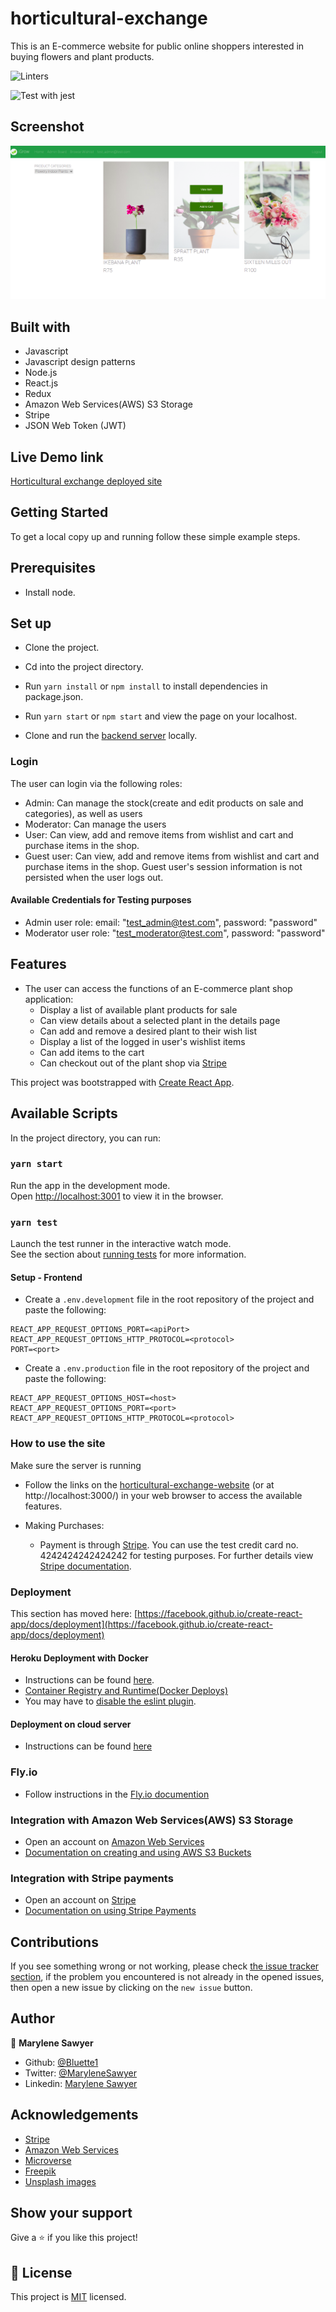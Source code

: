 # horticultural-exchange

This is an E-commerce website for public online shoppers interested in buying flowers and plant products.

![Linters](https://github.com/bluette1/horticultural-exchange/workflows/Linters/badge.svg)

![Test with jest](https://github.com/Bluette1/horticultural-exchange/workflows/Test%20with%20jest/badge.svg)


## Screenshot
![demo picture](./public/screenshot.png)


## Built with
- Javascript
- Javascript design patterns
- Node.js
- React.js
- Redux
- Amazon Web Services(AWS) S3 Storage
- Stripe
- JSON Web Token (JWT)

## Live Demo link
[Horticultural exchange deployed site](https://igrow-app.fly.dev)

## Getting Started

To get a local copy up and running follow these simple example steps.

## Prerequisites

- Install node.

## Set up

- Clone the project.
- Cd into the project directory.
- Run ```yarn install``` or ```npm install``` to install dependencies in package.json.
- Run ```yarn start``` or ```npm start```  and view the page on your localhost.

- Clone and run the [backend server](https://github.com/Bluette1/horticultural-exchange-api) locally.


### Login
The user can login via the following roles:
 - Admin: Can manage the stock(create and edit products on sale and categories), as well as users
 - Moderator: Can manage the users
 - User: Can view, add and remove items from wishlist and cart and purchase items in the shop.
 - Guest user: Can view, add and remove items from wishlist and cart and purchase items in the shop. Guest user's session information is not persisted when the user logs out.

 #### Available Credentials for Testing purposes
  - Admin user role: email: "test_admin@test.com", password: "password"
  - Moderator user role: "test_moderator@test.com", password: "password"

 ## Features
- The user can access the functions of an E-commerce plant shop   application: 
  - Display a list of available plant products for sale
  - Can view details about a selected plant in the details page
  - Can add and remove a desired plant to their wish list
  - Display a list of the logged in user's wishlist items
  - Can add items to the cart
  - Can checkout out of the plant shop via [Stripe](https://stripe.com/docs/payments/integration-builder)

This project was bootstrapped with [Create React App](https://github.com/facebook/create-react-app).

## Available Scripts

In the project directory, you can run:

### `yarn start`

Run the app in the development mode.\
Open [http://localhost:3001](http://localhost:3001) to view it in the browser.


### `yarn test`

Launch the test runner in the interactive watch mode.\
See the section about [running tests](https://facebook.github.io/create-react-app/docs/running-tests) for more information.


#### Setup - Frontend
- Create a `.env.development` file in the root repository of the project and paste the following:
```REACT_APP_REQUEST_OPTIONS_HOST=<hostname>
REACT_APP_REQUEST_OPTIONS_PORT=<apiPort>
REACT_APP_REQUEST_OPTIONS_HTTP_PROTOCOL=<protocol>
PORT=<port>
 ```

- Create a `.env.production` file in the root repository of the project and paste the following:

```
REACT_APP_REQUEST_OPTIONS_HOST=<host>
REACT_APP_REQUEST_OPTIONS_PORT=<port>
REACT_APP_REQUEST_OPTIONS_HTTP_PROTOCOL=<protocol>

```

### How to use the site
Make sure the server is running
- Follow the links on the [horticultural-exchange-website](https://igrow-app.fly.dev/) (or at http://localhost:3000/) in your web browser to access the available features.

- Making Purchases:
  - Payment is through [Stripe](https://stripe.com). You can use the test credit card no. 4242424242424242 for testing purposes. For further details view [Stripe documentation](https://stripe.com/docs/testing).

### Deployment

This section has moved here: [https://facebook.github.io/create-react-app/docs/deployment](https://facebook.github.io/create-react-app/docs/deployment)
#### Heroku Deployment with Docker
- Instructions can be found [here]( 
 https://betterprogramming.pub/how-to-containerize-and-deploy-apps-with-docker-and-heroku-b1c49e5bc070).
- [Container Registry and Runtime(Docker Deploys)](https://devcenter.heroku.com/articles/container-registry-and-runtime)
- You may have to [disable the eslint plugin](https://stackoverflow.com/questions/67364108/react-app-failed-to-load-config-airbnb-in-deploying-to-heroku).
#### Deployment on cloud server
- Instructions can be found [here](https://www.digitalocean.com/community/tutorials/how-to-deploy-a-react-application-with-nginx-on-ubuntu-20-04)

### Fly.io
 - Follow instructions in the [Fly.io documention](https://fly.io/docs/languages-and-frameworks/static/)

### Integration with Amazon Web Services(AWS) S3 Storage
- Open an account on [Amazon Web Services](https://signin.aws.amazon.com/)
- [Documentation on creating and using AWS S3 Buckets](https://docs.aws.amazon.com/sdk-for-javascript/v3/developer-guide/s3-example-creating-buckets.html#s3-create-presigendurl-put)

### Integration with Stripe payments
- Open an account on [Stripe](https://dashboard.stripe.com/login?redirect=%2Ftest%2Fpayments)
- [Documentation on using Stripe Payments](https://stripe.com/docs/payments/integration-builder)


## Contributions

 If you see something wrong or not working, please check [the issue tracker section](https://github.com/bluette1/horticultural-exchange/issues), if the problem you encountered is not already in the opened issues, then open a new issue by clicking on the `new issue` button.

## Author

👤 **Marylene Sawyer**
- Github: [@Bluette1](https://github.com/Bluette1)
- Twitter: [@MaryleneSawyer](https://twitter.com/MaryleneSawyer)
- Linkedin: [Marylene Sawyer](https://www.linkedin.com/in/marylene-sawyer)

## Acknowledgements
- [Stripe](https://dashboard.stripe.com/login?redirect=%2Ftest%2Fpayments)
- [Amazon Web Services](https://signin.aws.amazon.com/)
- [Microverse](https://www.microverse.org/)
- [Freepik](https://www.freepik.com)
- [Unsplash images](https://unsplash.com/)

## Show your support

Give a ⭐️ if you like this project!

## 📝 License

This project is [MIT](https://opensource.org/licenses/MIT) licensed.
